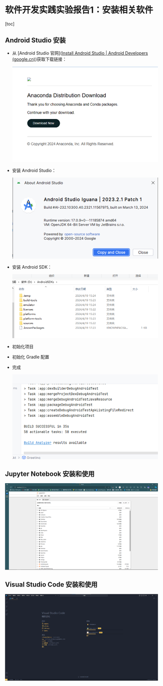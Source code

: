 # 软件开发实践实验报告1：安装相关软件

[toc]

##  Android Studio 安装

- 从 [Android Studio 官网]([Install Android Studio  | Android Developers (google.cn)](https://developer.android.google.cn/studio/install))获取下载链接：

  ![](./pics/1.1.png)

- 安装 Android Studio：

  ![](./pics/1.2.png)

- 安装 Android SDK：

  ![](./pics/1.3.png)

- 初始化项目

- 初始化 Gradle 配置

- 完成

  ![](./pics/1.4.png)

## Jupyter Notebook 安装和使用

![](./pics/1.5.png)

## Visual Studio Code 安装和使用

![](./pics/1.6.png)
